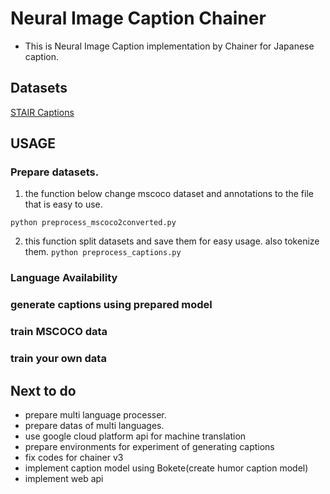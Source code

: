 # Neural Image Caption Chainer
- This is Neural Image Caption implementation by Chainer for Japanese caption.

## Datasets
[STAIR Captions](https://stair-lab-cit.github.io/STAIR-captions-web/)

## USAGE

### Prepare datasets.

1. the function below change mscoco dataset and annotations to the file that is easy to use.

`python preprocess_mscoco2converted.py`

2. this function split datasets and save them for easy usage. also tokenize them.
`python preprocess_captions.py`

### Language Availability

### generate captions using prepared model

### train MSCOCO data

### train your own data


## Next to do
-  prepare multi language processer.
-  prepare datas of multi languages.
-  use google cloud platform api for machine translation
-  prepare environments for experiment of generating captions
-  fix codes for chainer v3
-  implement caption model using Bokete(create humor caption model)
-  implement web api
